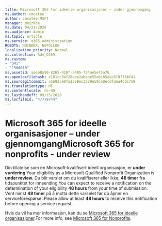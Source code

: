 ```yaml
---
title: Microsoft 365 for ideelle organisasjoner – under gjennomgang
ms.author: cmcatee
author: cmcatee-MSFT
manager: mnirkhe
ms.date: 04/21/2020
ms.audience: Admin
ms.topic: article
ms.service: o365-administration
ROBOTS: NOINDEX, NOFOLLOW
localization_priority: Normal
ms.collection: Adm_O365
ms.custom:
- "341"
- "1500010"
ms.assetid: aaeb8a90-8265-410f-a495-734ae5e75a76
ms.openlocfilehash: e101cc34f28eee2abeae55e0cb5abc078f78bf41
ms.sourcegitcommit: c6692ce0fa1358ec3529e59ca0ecdfdea4cdc759
ms.translationtype: MT
ms.contentlocale: nb-NO
ms.lasthandoff: 09/15/2020
ms.locfileid: "47779744"
---
```

# <a name="microsoft-365-for-nonprofits---under-review"></a><span data-ttu-id="16b42-102">Microsoft 365 for ideelle organisasjoner – under gjennomgang</span><span class="sxs-lookup"><span data-stu-id="16b42-102">Microsoft 365 for nonprofits - under review</span></span>

<span data-ttu-id="16b42-103">Din tillatelse som en Microsoft-kvalifisert ideell organisasjon, er **under vurdering**.</span><span class="sxs-lookup"><span data-stu-id="16b42-103">Your eligibility as a Microsoft Qualified Nonprofit Organization is **under review**.</span></span> <span data-ttu-id="16b42-104">Du blir varslet om du kvalifiserer eller ikke, **48 timer** fra tidspunktet for innsending.</span><span class="sxs-lookup"><span data-stu-id="16b42-104">You can expect to receive a notification on the determination of your eligibility **48 hours** from your time of submission.</span></span> <span data-ttu-id="16b42-105">Vent minst **48 timer** på å motta dette varselet før du åpner en serviceforespørsel.</span><span class="sxs-lookup"><span data-stu-id="16b42-105">Please allow at least **48 hours** to receive this notification before opening a service request.</span></span> 

<span data-ttu-id="16b42-106">Hvis du vil ha mer informasjon, kan du se [Microsoft 365 for ideelle organisasjoner](https://www.microsoft.com/nonprofits/microsoft-365).</span><span class="sxs-lookup"><span data-stu-id="16b42-106">For more info, see [Microsoft 365 for Nonprofits](https://www.microsoft.com/nonprofits/microsoft-365).</span></span> 
